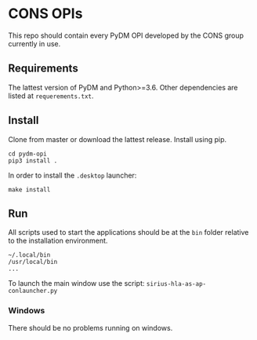 # CONS OPIs
This repo should contain every PyDM OPI developed by the CONS group currently in use.

## Requirements
The lattest version of PyDM and Python>=3.6. Other dependencies are listed at `requerements.txt`.

## Install
Clone from master or download the lattest release. Install using pip.
```
cd pydm-opi
pip3 install .
```
In order to install the `.desktop` launcher:
```
make install
```

## Run
All scripts used to start the applications should be at the `bin` folder relative to the installation environment.
```
~/.local/bin
/usr/local/bin
...
```

To launch the main window use the script: `sirius-hla-as-ap-conlauncher.py`

### Windows
There should be no problems running on windows.
